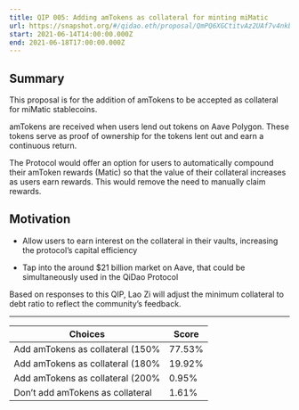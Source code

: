 ```yaml
---
title: QIP 005: Adding amTokens as collateral for minting miMatic
url: https://snapshot.org/#/qidao.eth/proposal/QmPQ6XGCtitvAz2UAf7v4nkbTMmdanCrdMw3ffR7Tq1QD4
start: 2021-06-14T14:00:00.000Z
end: 2021-06-18T17:00:00.000Z
---
```

## Summary

This proposal is for the addition of amTokens to be accepted as collateral for miMatic stablecoins.

amTokens are received when users lend out tokens on Aave Polygon. These tokens serve as proof of ownership for the tokens lent out and earn a continuous return.

The Protocol would offer an option for users to automatically compound their amToken rewards (Matic) so that the value of their collateral increases as users earn rewards. This would remove the need to manually claim rewards.

## Motivation
* Allow users to earn interest on the collateral in their vaults, increasing the protocol’s capital efficiency

* Tap into the around $21 billion market on Aave, that could be simultaneously used in the QiDao Protocol

Based on responses to this QIP, Lao Zi will adjust the minimum collateral to debt ratio to reflect the community’s feedback.

---
| Choices | Score |
| --- | --- |
| Add amTokens as collateral (150% | 77.53% |
| Add amTokens as collateral (180% | 19.92% |
| Add amTokens as collateral (200% | 0.95% |
| Don’t add amTokens as collateral | 1.61% |

